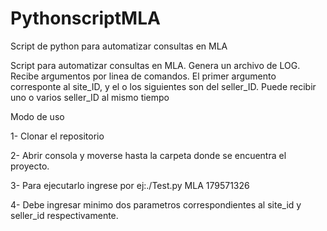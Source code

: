 # PythonscriptMLA
Script de python para automatizar consultas en MLA

Script para automatizar consultas en MLA. Genera un archivo de LOG. Recibe argumentos por linea de comandos. El primer argumento corresponte al site_ID, y el o los siguientes son del seller_ID. Puede recibir uno o varios seller_ID al mismo tiempo

Modo de uso

   1- Clonar el repositorio
   
   2- Abrir consola y moverse hasta la carpeta donde se encuentra el proyecto.
   
   3- Para ejecutarlo ingrese por ej:./Test.py MLA 179571326
   
   4- Debe ingresar minimo dos parametros correspondientes al site_id y seller_id respectivamente.
   
